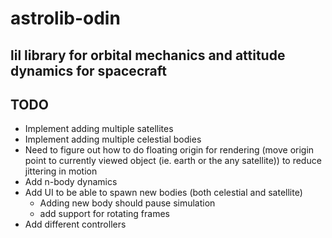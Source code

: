 # astrolib-odin

## lil library for orbital mechanics and attitude dynamics for spacecraft


## TODO
- Implement adding multiple satellites
- Implement adding multiple celestial bodies
- Need to figure out how to do floating origin for rendering
  (move origin point to currently viewed object (ie. earth or the any satellite)) to reduce jittering in motion
- Add n-body dynamics
- Add UI to be able to spawn new bodies (both celestial and satellite)
  - Adding new body should pause simulation
  - add support for rotating frames
- Add different controllers
